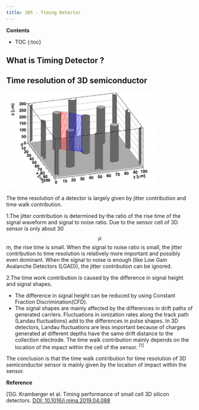 ```yaml
---
title: 205 - Timing Detector  
---
```


**Contents**
* TOC
{:toc}

## What is Timing Detector ?
## Time resolution of 3D semiconductor

<img src="/images/3D_SiC_structure.png" width="400"/>

The time resolution of a detector is largely given by jitter contribution and time walk contribution.  

1.The jitter contribution is determined by the ratio of the rise time of the signal waveform and signal to noise ratio. Due to the sensor cell of 3D sensor is only about 30 $$\mu$$m, the rise time is small. When the signal to noise ratio is small, the jitter contribution to time resolution is relatively more important and possibly even dominant. When the signal to noise is enough (like Low Gain Avalanche Detectors (LGAD)), the jitter contribution can be ignored.

2.The time work contribution is caused by the difference in signal height and signal shapes. 
- The difference in signal height can be reduced by using Constant Fraction Discrimination(CFD). 
- The signal shapes are mainly affected by the differences in drift paths of generated carriers. Fluctuations in ionization rates along the track path (Landau fluctuations) add to the differences in pulse shapes. In 3D detectors, Landau fluctuations are less important because of charges generated at different depths have the same drift distance to the collection electrode. The time walk contribution mainly depends on the location of the mpact within the cell of the sensor. <sup>[1]</sup>

The conclusion is that the time walk contribution for time resolution of 3D semiconductor sensor is mainly given by the location of impact within the sensor.

**Reference**

[1]G. Kramberger et al. Timing performance of small cell 3D silicon detectors. [DOI: 10.1016/j.nima.2019.04.088](https://doi.org/10.1016/j.nima.2019.04.088)
